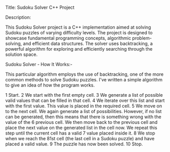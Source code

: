 Title: Sudoku Solver C++ Project

Description:

This Sudoku Solver project is a C++ implementation aimed at solving Sudoku puzzles of varying difficulty levels. The project is designed to showcase fundamental programming concepts, algorithmic problem-solving, and efficient data structures. The solver uses backtracking, a powerful algorithm for exploring and efficiently searching through the solution space.


Sudoku Solver - How It Works:- 

This particular algorithm employs the use of backtracking, one of the more common methods to solve Sudoku puzzles. I've written a simple algorithm to give an idea of how the program works.

1 Start.
2 We start with the first empty cell.
3 We generate a list of possible valid values that can be filled in that cell.
4 We iterate over this list and start with the first value. This value is placed in the required cell.
5 We move on to the next cell. We again generate a list of possibilities. However, if no list can be generated, then this means that there is something wrong with the value of the 6 previous cell. We then move back to the previous cell and place the next value on the generated list in the cell now. We repeat this step until the current cell has a valid 7 value placed inside it.
8 We stop when we reach the 81st cell (the last cell in a Sudoku puzzle) and have placed a valid value.
9 The puzzle has now been solved.
10 Stop.
